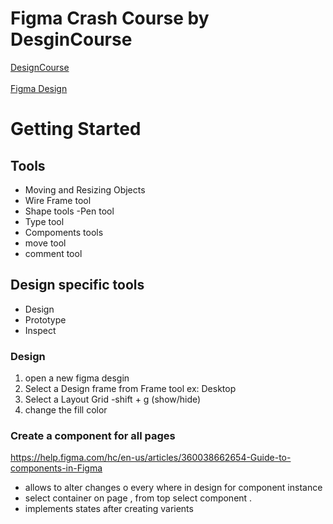 # Figma Crash Course by DesginCourse
  [DesignCourse](https://youtu.be/o1nCmiW6auE?si=URG7zjAuKKcdMEiz)
<br>  
[Figma Design](https://www.figma.com/) 

# Getting Started
## Tools
  - Moving and Resizing Objects
  - Wire Frame tool
  - Shape tools
  -Pen tool
  - Type  tool
  - Compoments tools
  - move tool
  - comment tool
## Design specific tools
  - Design
  - Prototype
  - Inspect
### Design
 1. open a new figma desgin
 2. Select a Design frame from Frame tool  ex: Desktop 
 3. Select a Layout Grid -shift + g (show/hide)
 4. change the fill color

### Create a component for all pages
https://help.figma.com/hc/en-us/articles/360038662654-Guide-to-components-in-Figma
  - allows to alter changes o every where in design for component instance
  - select container on page , from top select component .
  - implements states after creating varients